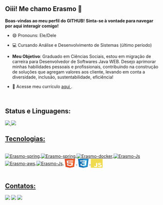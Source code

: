 ## Oiii! Me chamo Erasmo  👋

**Boas-vindas ao meu perfil do GITHUB!** 
**Sinta-se à vontade para navegar por aqui interagir comigo!**

-  😄 Pronouns: Ele/Dele

-  💻  Cursando Análise e Desenvolvimento de Sistemas (último período)

- **Meu Objetivo**: Graduado em Ciências Sociais, estou em migração de carreira para Desenvolvedor de Softwares Java WEB. Desejo aprimorar minhas habilidades pessoais e profissionais, contribuindo na construção de soluções que agregam valores aos cliente, levando em conta a diversidade, inclusão, sustentabilidade, eficiência!  

- 📃 Acesse meu currículo  <a href="https://github.com/erasmobezerra/erasmobezerra/blob/master/curriculo_javaweb.pdf">  aqui </a>.
<br>


## Status e Linguagens:  

<div>
  <a href="https://github.com/erasmobezerra">
  <img height="180em" src="https://github-readme-stats.vercel.app/api?username=erasmobezerra&show_icons=true&theme=radical&include_all_commits=true&count_private=true"/>
  <img height="180em" src="https://github-readme-stats.vercel.app/api/top-langs/?username=erasmobezerra&layout=compact&langs_count=7&theme=radical"/>
</div>

  
## Tecnologias:
  
<div style="display: inline_block"><br>
  <img align="center" alt="Erasmo-spring" height="30" width="30" src="https://cdn-icons-png.flaticon.com/512/226/226777.png">
  <img align="center" alt="Erasmo-spring" height="30" width="30" src="https://devkico.itexto.com.br/wp-content/uploads/2014/08/spring-boot-project-logo.png">
  <img align="center" alt="Erasmo-docker" height="30" width="30" src="https://cdn-icons-png.flaticon.com/512/919/919853.png">
  <img align="center" alt="Erasmo-Js" height="30" width="30" src="https://d1yjjnpx0p53s8.cloudfront.net/styles/logo-thumbnail/s3/102017/logo_0.png?17TK91b1B6OvV2MFrCLfukw1c8oEaNr6&itok=vsanFiUj">
 
  <img align="center" alt="Erasmo-aws" height="30" width="30" src="https://cdn-icons-png.flaticon.com/512/919/919836.png">
  <img align="center" alt="Erasmo-Js" height="30" width="30" src="https://cdn-icons-png.flaticon.com/512/5968/5968342.png">
  
<!--   <img align="center" alt="Erasmo-Js" height="30" width="30" src="https://cdn.icon-icons.com/icons2/2107/PNG/512/file_type_angular_icon_130754.png">       -->
  <img align="center" alt="Erasmo-HTML" height="30" width="40" src="https://raw.githubusercontent.com/devicons/devicon/master/icons/html5/html5-original.svg">
  <img align="center" alt="Erasmo-CSS" height="30" width="40" src="https://raw.githubusercontent.com/devicons/devicon/master/icons/css3/css3-original.svg">  
  <img align="center" alt="Erasmo-Js" height="30" width="40" src="https://raw.githubusercontent.com/devicons/devicon/master/icons/javascript/javascript-plain.svg">
<!--   <img align="center" alt="Erasmo-Ts" height="30" width="40" src="https://raw.githubusercontent.com/devicons/devicon/master/icons/typescript/typescript-plain.svg">  -->
  
</div>

<br>
  
## Contatos: 

<div> 
<a href = "mailto:hyerasmo.ads.tech@gmail.com"><img src="https://img.shields.io/badge/Gmail-D14836?style=for-the-badge&logo=gmail&logoColor=white" target="_blank"></a>
<a href="https://www.linkedin.com/in/erasmo-bezerra-6751121b1" target="_blank"><img src="https://img.shields.io/badge/-LinkedIn-%230077B5?style=for-the-badge&logo=linkedin&logoColor=white" target="_blank"></a>
<a href="https://api.whatsapp.com/send?phone=5527997512017&text=" target="_blank"><img src="https://img.shields.io/badge/WhatsApp-25D366?style=for-the-badge&logo=whatsapp&logoColor=white" target="_blank"></a>  
</div>
